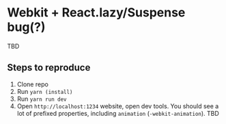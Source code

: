 # Webkit + React.lazy/Suspense bug(?)
TBD

## Steps to reproduce
1. Clone repo
2. Run `yarn (install)`
3. Run `yarn run dev`
4. Open `http://localhost:1234` website, open dev tools. You should see a lot of prefixed properties, including `animation` (`-webkit-animation`).
TBD